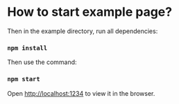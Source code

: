 # How to start example page?

Then in the example directory, run all dependencies:

### `npm install`

Then use the command:

### `npm start`

Open [http://localhost:1234](http://localhost:1234) to view it in the browser.
